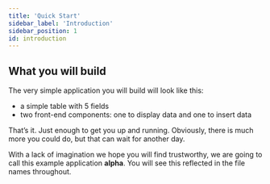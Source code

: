 ```yaml
---
title: 'Quick Start'
sidebar_label: 'Introduction'
sidebar_position: 1
id: introduction
---
```


## What you will build

The very simple application you will build will look like this:

- a simple table with 5 fields
- two front-end components: one to display data and one to insert data

That’s it. Just enough to get you up and running. Obviously, there is much more you could do, but that can wait for another day.

With a lack of imagination we hope you will find trustworthy, we are going to call this example application **alpha**. You will see this reflected in the file names throughout.